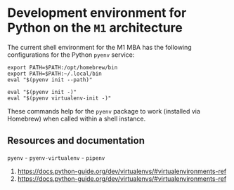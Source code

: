# Development environment for Python on the `M1` architecture


The current shell environment for the M1 MBA has the following configurations for the Python `pyenv` service:

```
export PATH=$PATH:/opt/homebrew/bin
export PATH=$PATH:~/.local/bin
eval "$(pyenv init --path)"
```

```
eval "$(pyenv init -)"
eval "$(pyenv virtualenv-init -)"
```

These commands help for the `pyenv` package to work (installed via Homebrew) when called within a shell instance.

## Resources and documentation

`pyenv` - `pyenv-virtualenv` - `pipenv`

1. https://docs.python-guide.org/dev/virtualenvs/#virtualenvironments-ref
2. https://docs.python-guide.org/dev/virtualenvs/#virtualenvironments-ref